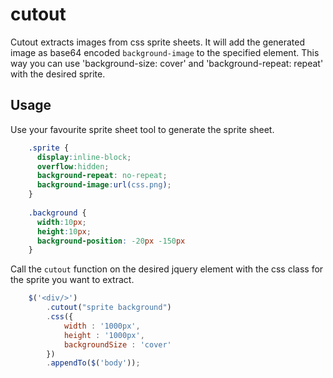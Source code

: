 # cutout
Cutout extracts images from css sprite sheets. It will add the generated image as base64 encoded `background-image` to the specified element. This way you can use 'background-size: cover' and 'background-repeat: repeat' with the desired sprite.

Usage
------

Use your favourite sprite sheet tool to generate the sprite sheet.

```css 
	.sprite {
	  display:inline-block;
	  overflow:hidden;
	  background-repeat: no-repeat;
	  background-image:url(css.png);
	}
	 
	.background {
	  width:10px;
	  height:10px;
	  background-position: -20px -150px
	}
```

Call the `cutout` function on the desired jquery element with the css class for the sprite you want to extract.

```javascript
	$('<div/>')
		.cutout("sprite background")
		.css({
			width : '1000px',
			height : '1000px',
			backgroundSize : 'cover'
		})
		.appendTo($('body'));
```
